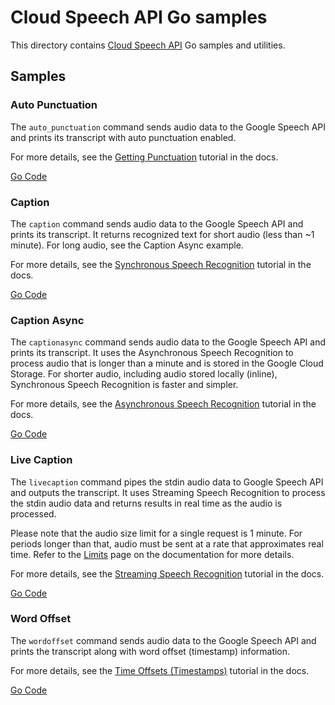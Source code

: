 # Cloud Speech API Go samples

This directory contains [Cloud Speech API](https://cloud.google.com/speech/) Go samples and utilities.

## Samples

### Auto Punctuation

The `auto_punctuation` command sends audio data to the Google Speech API and prints its transcript with auto punctuation enabled.

For more details, see the [Getting Punctuation](https://cloud.google.com/speech-to-text/docs/automatic-punctuation) tutorial in the docs.

[Go Code](auto_punctuation)

### Caption

The `caption` command sends audio data to the Google Speech API and prints its transcript. It returns recognized text for short audio (less than ~1 minute). For long audio, see the Caption Async example.

For more details, see the [Synchronous Speech Recognition](https://cloud.google.com/speech/docs/sync-recognize) tutorial in the docs.

[Go Code](caption)

### Caption Async

The `captionasync` command sends audio data to the Google Speech API and prints its transcript. It uses the Asynchronous Speech Recognition to process audio that is longer than a minute and is stored in the Google Cloud Storage. For shorter audio, including audio stored locally (inline), Synchronous Speech Recognition is faster and simpler.

For more details, see the [Asynchronous Speech Recognition](https://cloud.google.com/speech/docs/async-recognize) tutorial in the docs.

[Go Code](captionasync)

### Live Caption

The `livecaption` command pipes the stdin audio data to Google Speech API and outputs the transcript. It uses Streaming Speech Recognition to process the stdin audio data and returns results in real time as the audio is processed.

Please note that the audio size limit for a single request is 1 minute. For periods longer than that, audio must be sent at a rate that approximates real time. Refer to the [Limits](https://cloud.google.com/speech/limits) page on the documentation for more details.

For more details, see the [Streaming Speech Recognition](https://cloud.google.com/speech/docs/streaming-recognize) tutorial in the docs.

[Go Code](livecaption)

### Word Offset

The `wordoffset` command sends audio data to the Google Speech API and prints the transcript along with word offset (timestamp) information.

For more details, see the [Time Offsets (Timestamps)](https://cloud.google.com/speech/docs/async-time-offsets) tutorial in the docs.

[Go Code](wordoffset)

